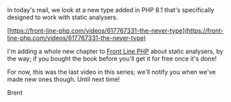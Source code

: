 In today's mail, we look at a new type added in PHP 8.1 that's specifically designed to work with static analysers.

[https://front-line-php.com/videos/617767331-the-never-type](https://front-line-php.com/videos/617767331-the-never-type)

I'm adding a whole new chapter to [Front Line PHP](https://front-line-php.com/) about static analysers, by the way; if you bought the book before you'll get it for free once it's done!

For now, this was the last video in this series; we'll notify you when we've made new ones though. Until next time!

Brent
